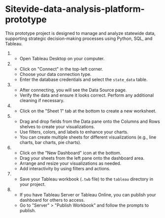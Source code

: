 # Sitevide-data-analysis-platform-prototype
This prototype project is designed to manage and analyze statewide data, supporting strategic decision-making processes using Python, SQL, and Tableau.

1. - Open Tableau Desktop on your computer.

2. - Click on "Connect" in the top-left corner.
   - Choose your data connection type.
   - Enter the database credentials and select the `state_data` table.

3. - After connecting, you will see the Data Source page.
   - Verify the data and ensure it looks correct. Perform any additional cleaning if necessary.

4.  - Click on the "Sheet 1" tab at the bottom to create a new worksheet.

5. - Drag and drop fields from the Data pane onto the Columns and Rows shelves to create your visualizations.
   - Use filters, colors, and labels to enhance your charts.
   - You can create multiple sheets for different visualizations (e.g., line charts, bar charts, pie charts).

6. - Click on the "New Dashboard" icon at the bottom.
   - Drag your sheets from the left pane onto the dashboard area.
   - Arrange and resize your visualizations as needed.
   - Add interactivity by using filters and actions.

7. - Save your Tableau workbook (`.twb` file) to the `tableau` directory in your project.

8. - If you have Tableau Server or Tableau Online, you can publish your dashboard for others to access.
   - Go to "Server" > "Publish Workbook" and follow the prompts to publish.
